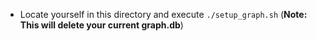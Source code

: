  - Locate yourself in this directory and execute `./setup_graph.sh` (**Note: This will delete your current graph.db**)  
